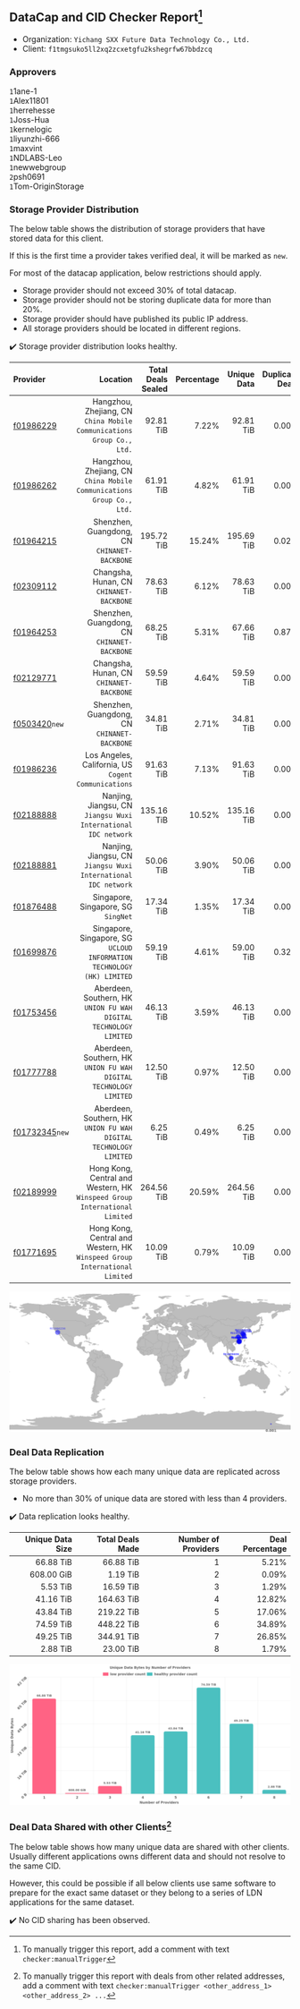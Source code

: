 ## DataCap and CID Checker Report[^1]
 - Organization: `Yichang SXX Future Data Technology Co., Ltd.`
 - Client: `f1tmgsuko5ll2xq2zcxetgfu2kshegrfw67bbdzcq`
### Approvers
`1`1ane-1<br/>`1`Alex11801<br/>`1`herrehesse<br/>`1`Joss-Hua<br/>`1`kernelogic<br/>`1`liyunzhi-666<br/>`1`maxvint<br/>`1`NDLABS-Leo<br/>`1`newwebgroup<br/>`2`psh0691<br/>`1`Tom-OriginStorage

### Storage Provider Distribution
The below table shows the distribution of storage providers that have stored data for this client.

If this is the first time a provider takes verified deal, it will be marked as `new`.

For most of the datacap application, below restrictions should apply.
 - Storage provider should not exceed 30% of total datacap.
 - Storage provider should not be storing duplicate data for more than 20%.
 - Storage provider should have published its public IP address.
 - All storage providers should be located in different regions.

✔️ Storage provider distribution looks healthy.

| Provider                                                    |                                                                      Location | Total Deals Sealed | Percentage | Unique Data | Duplicate Deals |
| :---------------------------------------------------------- | ----------------------------------------------------------------------------: | -----------------: | ---------: | ----------: | --------------: |
| [f01986229](https://filfox.info/en/address/f01986229)       |      Hangzhou, Zhejiang, CN<br/>`China Mobile Communications Group Co., Ltd.` |          92.81 TiB |      7.22% |   92.81 TiB |           0.00% |
| [f01986262](https://filfox.info/en/address/f01986262)       |      Hangzhou, Zhejiang, CN<br/>`China Mobile Communications Group Co., Ltd.` |          61.91 TiB |      4.82% |   61.91 TiB |           0.00% |
| [f01964215](https://filfox.info/en/address/f01964215)       |                               Shenzhen, Guangdong, CN<br/>`CHINANET-BACKBONE` |         195.72 TiB |     15.24% |  195.69 TiB |           0.02% |
| [f02309112](https://filfox.info/en/address/f02309112)       |                                   Changsha, Hunan, CN<br/>`CHINANET-BACKBONE` |          78.63 TiB |      6.12% |   78.63 TiB |           0.00% |
| [f01964253](https://filfox.info/en/address/f01964253)       |                               Shenzhen, Guangdong, CN<br/>`CHINANET-BACKBONE` |          68.25 TiB |      5.31% |   67.66 TiB |           0.87% |
| [f02129771](https://filfox.info/en/address/f02129771)       |                                   Changsha, Hunan, CN<br/>`CHINANET-BACKBONE` |          59.59 TiB |      4.64% |   59.59 TiB |           0.00% |
| [f0503420](https://filfox.info/en/address/f0503420)`new`    |                               Shenzhen, Guangdong, CN<br/>`CHINANET-BACKBONE` |          34.81 TiB |      2.71% |   34.81 TiB |           0.00% |
| [f01986236](https://filfox.info/en/address/f01986236)       |                       Los Angeles, California, US<br/>`Cogent Communications` |          91.63 TiB |      7.13% |   91.63 TiB |           0.00% |
| [f02188888](https://filfox.info/en/address/f02188888)       |             Nanjing, Jiangsu, CN<br/>`Jiangsu Wuxi International IDC network` |         135.16 TiB |     10.52% |  135.16 TiB |           0.00% |
| [f02188881](https://filfox.info/en/address/f02188881)       |             Nanjing, Jiangsu, CN<br/>`Jiangsu Wuxi International IDC network` |          50.06 TiB |      3.90% |   50.06 TiB |           0.00% |
| [f01876488](https://filfox.info/en/address/f01876488)       |                                        Singapore, Singapore, SG<br/>`SingNet` |          17.34 TiB |      1.35% |   17.34 TiB |           0.00% |
| [f01699876](https://filfox.info/en/address/f01699876)       |     Singapore, Singapore, SG<br/>`UCLOUD INFORMATION TECHNOLOGY (HK) LIMITED` |          59.19 TiB |      4.61% |   59.00 TiB |           0.32% |
| [f01753456](https://filfox.info/en/address/f01753456)       |          Aberdeen, Southern, HK<br/>`UNION FU WAH DIGITAL TECHNOLOGY LIMITED` |          46.13 TiB |      3.59% |   46.13 TiB |           0.00% |
| [f01777788](https://filfox.info/en/address/f01777788)       |          Aberdeen, Southern, HK<br/>`UNION FU WAH DIGITAL TECHNOLOGY LIMITED` |          12.50 TiB |      0.97% |   12.50 TiB |           0.00% |
| [f01732345](https://filfox.info/en/address/f01732345)`new`  |          Aberdeen, Southern, HK<br/>`UNION FU WAH DIGITAL TECHNOLOGY LIMITED` |           6.25 TiB |      0.49% |    6.25 TiB |           0.00% |
| [f02189999](https://filfox.info/en/address/f02189999)       | Hong Kong, Central and Western, HK<br/>`Winspeed Group International Limited` |         264.56 TiB |     20.59% |  264.56 TiB |           0.00% |
| [f01771695](https://filfox.info/en/address/f01771695)       | Hong Kong, Central and Western, HK<br/>`Winspeed Group International Limited` |          10.09 TiB |      0.79% |   10.09 TiB |           0.00% |

<img src="https://raw.githubusercontent.com/data-preservation-programs/filplus-checker-assets/main/filecoin-project/filecoin-plus-large-datasets/issues/1293/1692848338742.png"/>

### Deal Data Replication
The below table shows how each many unique data are replicated across storage providers.

- No more than 30% of unique data are stored with less than 4 providers.

✔️ Data replication looks healthy.

| Unique Data Size | Total Deals Made | Number of Providers | Deal Percentage |
| ---------------: | ---------------: | ------------------: | --------------: |
|        66.88 TiB |        66.88 TiB |                   1 |           5.21% |
|       608.00 GiB |         1.19 TiB |                   2 |           0.09% |
|         5.53 TiB |        16.59 TiB |                   3 |           1.29% |
|        41.16 TiB |       164.63 TiB |                   4 |          12.82% |
|        43.84 TiB |       219.22 TiB |                   5 |          17.06% |
|        74.59 TiB |       448.22 TiB |                   6 |          34.89% |
|        49.25 TiB |       344.91 TiB |                   7 |          26.85% |
|         2.88 TiB |        23.00 TiB |                   8 |           1.79% |

<img src="https://raw.githubusercontent.com/data-preservation-programs/filplus-checker-assets/main/filecoin-project/filecoin-plus-large-datasets/issues/1293/1692848339624.png"/>

### Deal Data Shared with other Clients[^3]
The below table shows how many unique data are shared with other clients.
Usually different applications owns different data and should not resolve to the same CID.

However, this could be possible if all below clients use same software to prepare for the exact same dataset or they belong to a series of LDN applications for the same dataset.

✔️ No CID sharing has been observed.

[^1]: To manually trigger this report, add a comment with text `checker:manualTrigger`

[^2]: Deals from those addresses are combined into this report as they are specified with `checker:manualTrigger`

[^3]: To manually trigger this report with deals from other related addresses, add a comment with text `checker:manualTrigger <other_address_1> <other_address_2> ...`

